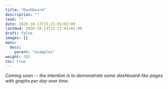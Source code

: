 ```yaml
---
title: "Dashboard"
description: ""
lead: ""
date: 2020-10-13T15:21:01+02:00
lastmod: 2020-10-13T15:21:01+02:00
draft: false
images: []
menu:
  docs:
    parent: "examples"
weight: 302
toc: true
---
```


_Coming soon -- the intention is to demonstrate some dashboard-like pages with graphs per day over time._
